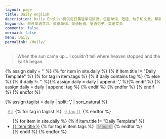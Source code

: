 ```yaml
---
layout: page
title: Daily english
description: Daily English提供每日英语学习资源，包括单词、短语、句子和文章，帮助您提高英语水平。
keywords: 每日英语学习、英语单词、英语短语、英语句子、英语文章
comments: false
mermaid: false
menu: Daily
permalink: /daily/
---
```


> When the sun came up… I couldn’t tell where heaven stopped and the Earth began.

{% assign daily = '' %}
{% for item in site.daily %}
{% if item.title != "Daily Template" %}
  {% for tag in item.tags %}
    {% if daily contains tag %}
    {% else %}
      {% if daily != '' %}{% assign daily = daily | append: ',' %}{% endif %}
      {% assign daily = daily | append: tag %}
    {% endif %}
  {% endfor %}
{% endif %}
{% endfor %}

{% assign taglist = daily | split: ',' | sort_natural %}

<a href="{{ site.url }}/daily/" style="color:#888;display:inline-block;margin:0 8px;">All</a>{% for tag in taglist %}<a href="{{ site.url }}/daily/?tag={{ tag }}" style="color:#888;display:inline-block;margin:0 8px;">{{ tag }}</a>{% endfor %}

<ul class="listing">
{% for item in site.daily %}
{% if item.title != "Daily Template" %}
<li class="listing-item" tags="{% for tag in item.tags %}{{ tag }} {% endfor %}">
  <a href="{{ site.url }}{{ item.url }}">{{ item.title }}</a>
  {% for tag in item.tags %}
  <a style="font-size:12px;color:gray;font-style:italic;display:inline-block;margin:0 0 0 4px;padding:0 4px;background-color:lightgray;" href="{{ site.url }}/daily/?tag={{ tag }}" title="{{ tag }}">{{ tag }}</a>
  {% endfor %}
</li>
{% endif %}
{% endfor %}
</ul>

<script>
jQuery(function() {
    function getUrlParam(name) {
        var reg = new RegExp("(^|&)" + name + "=([^&]*)(&|$)");
        var r = window.location.search.substr(1).match(reg);
        if (r != null) return r[2]; return null;
    }

    var tag = getUrlParam('tag');
    if (tag == undefined || tag === '') {
        return;
    }

    $(".listing-item").each(function() {
        if ($(this).attr('tags').indexOf(tag) < 0) {
            $(this).css('display', 'none');
        }
    });

});
</script>
